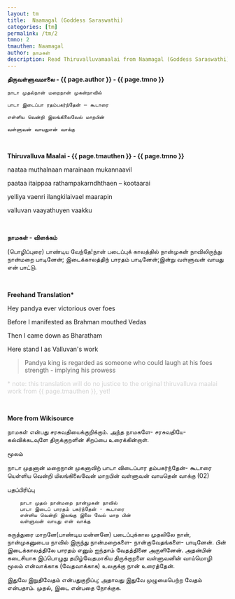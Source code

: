```yaml
---
layout: tm
title:  Naamagal (Goddess Saraswathi) 
categories: [tm]
permalink: /tm/2
tmno: 2
tmauthen: Naamagal
author: நாமகள்
description: Read Thiruvalluvamaalai from Naamagal (Goddess Saraswathi) with english translation
---
```


**திருவள்ளுவமாலை - {{ page.author }} - {{ page.tmno }}**

    நாடா முதல்நான் மறைநான் முகன்நாவில்

    பாடா இடைப்பா ரதம்பகர்ந்தேன் – கூடாரை
    
    எள்ளிய வென்றி இலங்கிலைவேல் மாறபின்
    
    வள்ளுவன் வாயதுஎன் வாக்கு

<br>

**Thiruvalluva Maalai - {{ page.tmauthen }} - {{ page.tmno }}**

naataa muthalnaan marainaan mukannaavil

paataa itaippaa rathampakarndhthaen – kootaarai
    
yelliya vaenri ilangkilaivael maarapin
    
valluvan vaayathuyen vaakku

<br>

**நாமகள் - விளக்கம்**

(பொழிப்புரை) பாண்டிய வேந்தே!நான் படைப்புக் காலத்தில் நான்முகன் நாவிலிருந்து நான்மறை பாடினேன்; இடைக்காலத்திற் பாரதம் பாடினேன்;இன்று வள்ளுவன் வாயது என் பாட்டு.

<br>

**Freehand Translation\***

Hey pandya ever victorious over foes

Before I manifested as Brahman mouthed Vedas

Then I came down as Bharatham

Here stand I as Valluvan's work

> Pandya king is regarded as someone who could laugh at his foes strength - implying his prowess

<p style="color: lightgrey;">* note: this translation will do no justice to the original thiruvalluva maalai work from {{ page.tmauthen }}, yet!</p>

<br>

**More from Wikisource**

நாமகள் என்பது சரசுவதியைக்குறிக்கும். அந்த நாமகளே- சரசுவதியே- கல்விக்கடவுளே திருக்குறளின் சிறப்பை உரைக்கின்றாள்.

மூலம்

நாடா முதனான் மறைநான் முகனாவிற்
பாடா விடைப்பார தம்பகர்ந்தேன்- கூடாரை
யெள்ளிய வென்றி யிலங்கிலைவேன் மாறபின்
வள்ளுவன் வாயதென் வாக்கு (02)

பதப்பிரிப்பு

        நாடா முதல் நான்மறை நான்முகன் நாவில்
        பாடா இடைப் பாரதம் பகர்ந்தேன் - கூடாரை
        எள்ளிய வென்றி இலங்கு இலை வேல் மாற பின்
        வள்ளுவன் வாயது என் வாக்கு

கருத்துரை
    மாறனே(பாண்டிய மன்னனே) படைப்புக்கால முதலிலே நான், நான்முகனுடைய நாவில் இருந்து நான்மறைகளை- நான்குவேதங்களை- பாடினேன். பின் இடைக்காலத்திலே பாரதம் எனும் ஐந்தாம் வேதத்தினை அருளினேன். அதன்பின் கடைசியாக இப்பொழுது தமிழ்வேதமாகிய திருக்குறளை வள்ளுவனின் வாய்மொழி மூலம் என்வாக்காக (வேதவாக்காக) உலகுக்கு நான் உரைத்தேன்.

இதுவே இறுதிவேதம் என்பதுகுறிப்பு; அதாவது இதுவே முழுமைபெற்ற வேதம் என்பதாம். முதல், இடை என்பதை நோக்குக. 
